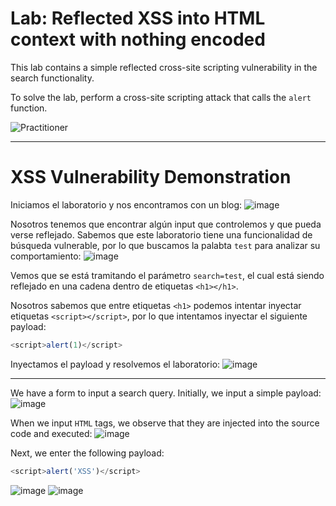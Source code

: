# Lab: Reflected XSS into HTML context with nothing encoded

This lab contains a simple reflected cross-site scripting vulnerability in the search functionality.

To solve the lab, perform a cross-site scripting attack that calls the `alert` function. 

![Practitioner](https://img.shields.io/badge/level-Apprentice-green) 

---

# XSS Vulnerability Demonstration



Iniciamos el laboratorio y nos encontramos con un blog:
![image](https://github.com/user-attachments/assets/97ebaf7e-2e01-4df1-b0c4-e039cae7ff5a)

Nosotros tenemos que encontrar algún input que controlemos y que pueda verse reflejado. Sabemos que este laboratorio tiene una funcionalidad de búsqueda vulnerable, por lo que buscamos la palabta `test` para analizar su comportamiento:
![image](https://github.com/user-attachments/assets/61a21000-a4f5-4084-ac8f-d3432188ae7c)

Vemos que se está tramitando el parámetro `search=test`, el cual está siendo reflejado en una cadena dentro de etiquetas `<h1></h1>`.

Nosotros sabemos que entre etiquetas `<h1>` podemos intentar inyectar etiquetas `<script></script>`, por lo que intentamos inyectar el siguiente payload:
```javascript
<script>alert(1)</script>
```
Inyectamos el payload y resolvemos el laboratorio:
![image](https://github.com/user-attachments/assets/91fcbce6-a29f-41e3-8fee-f3ec6212b020)

---









We have a form to input a search query. Initially, we input a simple payload:
![image](https://github.com/user-attachments/assets/42df6a4a-94c0-409d-bf47-f8a05368c333)

When we input `HTML` tags, we observe that they are injected into the source code and executed: 
![image](https://github.com/user-attachments/assets/a058951c-6850-420f-9963-08afaac768bd)

Next, we enter the following payload:  
```javascript
<script>alert('XSS')</script>
```
![image](https://github.com/user-attachments/assets/306c086b-3f2e-4582-bcc9-2a7d66c38cfe)
![image](https://github.com/user-attachments/assets/3207a728-966a-4b00-853d-4c68932b6e29)

